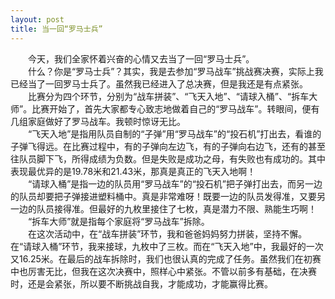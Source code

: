 ```yaml
---
layout: post
title: 当一回“罗马士兵”
---
```



　　今天，我们全家怀着兴奋的心情又去当了一回“罗马士兵”。    
　　什么？你是“罗马士兵”？其实，我是去参加“罗马战车”挑战赛决赛，实际上我已经当了一回罗马士兵了。虽然我已经进入了总决赛，但是我还是有点紧张。    
　　比赛分为四个环节，分别为“战车拼装”、“飞天入地”、“请球入桶”、“拆车大师”。比赛开始了，首先大家都专心致志地做着自己的“罗马战车”。转眼间，便有几组家庭做好了罗马战车。我顿时惊讶无比。    
　　“飞天入地”是指用队员自制的“子弹”用“罗马战车”的“投石机”打出去，看谁的子弹飞得远。在比赛过程中，有的子弹向左边飞，有的子弹向右边飞，还有的甚至往队员脚下飞，所得成绩为负数。但是失败是成功之母，有失败也有成功的。其中表现最优异的是19.78米和21.43米，那真是真正的飞天入地啊！    
　　“请球入桶”是指一边的队员用“罗马战车”的“投石机”把子弹打出去，而另一边的队员却要把子弹接进塑料桶中。真是非常难呀！既要一边的队员发得准，又要另一边的队员接得准。但最好的九枚里接住了七枚，真是潜力不限、熟能生巧啊！    
　　“拆车大师”就是指每个家庭将“罗马战车”拆除。    
　　在这次活动中，在“战车拼装”环节，我和爸爸妈妈努力拼装，坚持不懈。在“请球入桶”环节，我来接球，九枚中了三枚。而在“飞天入地”中，我最好的一次又16.25米。在最后的战车拆除时，我们也很认真的完成了任务。虽然我们在初赛中也厉害无比，但我在这次决赛中，照样心中紧张。不管以前多有基础，在决赛时，还是会紧张，所以要不断挑战自我，才能成功，才能赢得比赛。    
